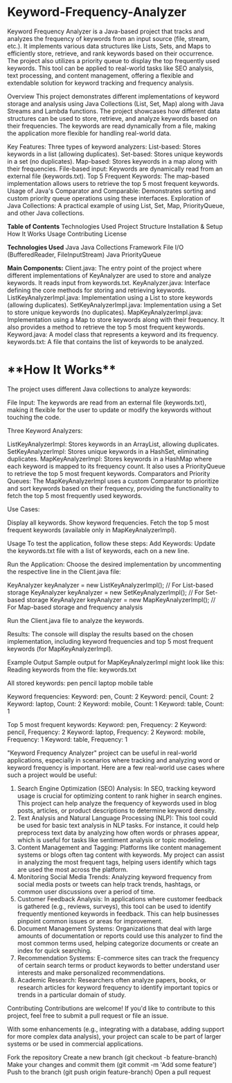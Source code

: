 # Keyword-Frequency-Analyzer
Keyword Frequency Analyzer is a Java-based project that tracks and analyzes the frequency of keywords from an input source (file, stream, etc.). It implements various data structures like Lists, Sets, and Maps to efficiently store, retrieve, and rank keywords based on their occurrence. The project also utilizes a priority queue to display the top frequently used keywords. This tool can be applied to real-world tasks like SEO analysis, text processing, and content management, offering a flexible and extendable solution for keyword tracking and frequency analysis.

Overview
This project demonstrates different implementations of keyword storage and analysis using Java Collections (List, Set, Map) along with Java Streams and Lambda functions.
The project showcases how different data structures can be used to store, retrieve, and analyze keywords based on their frequencies. 
The keywords are read dynamically from a file, making the application more flexible for handling real-world data.

Key Features:
Three types of keyword analyzers:
    List-based: Stores keywords in a list (allowing duplicates).
    Set-based: Stores unique keywords in a set (no duplicates).
    Map-based: Stores keywords in a map along with their frequencies.
File-based input: Keywords are dynamically read from an external file (keywords.txt).
Top 5 Frequent Keywords: The map-based implementation allows users to retrieve the top 5 most frequent keywords.
Usage of Java's Comparator and Comparable: Demonstrates sorting and custom priority queue operations using these interfaces.
Exploration of Java Collections: A practical example of using List, Set, Map, PriorityQueue, and other Java collections. 


**Table of Contents**
Technologies Used
Project Structure
Installation & Setup
How It Works
Usage
Contributing
License


**Technologies Used**
Java
Java Collections Framework
File I/O (BufferedReader, FileInputStream)
Java PriorityQueue

**Main Components:**
Client.java: The entry point of the project where different implementations of KeyAnalyzer are used to store and analyze keywords. It reads input from keywords.txt.
KeyAnalyzer.java: Interface defining the core methods for storing and retrieving keywords.
ListKeyAnalyzerImpl.java: Implementation using a List to store keywords (allowing duplicates).
SetKeyAnalyzerImpl.java: Implementation using a Set to store unique keywords (no duplicates).
MapKeyAnalyzerImpl.java: Implementation using a Map to store keywords along with their frequency. It also provides a method to retrieve the top 5 most frequent keywords.
Keyword.java: A model class that represents a keyword and its frequency.
keywords.txt: A file that contains the list of keywords to be analyzed.

<h1>**How It Works**</h1>
The project uses different Java collections to analyze keywords:

File Input: The keywords are read from an external file (keywords.txt), making it flexible for the user to update or modify the keywords without touching the code.

Three Keyword Analyzers:

ListKeyAnalyzerImpl: Stores keywords in an ArrayList, allowing duplicates.
SetKeyAnalyzerImpl: Stores unique keywords in a HashSet, eliminating duplicates.
MapKeyAnalyzerImpl: Stores keywords in a HashMap where each keyword is mapped to its frequency count. It also uses a PriorityQueue to retrieve the top 5 most frequent keywords.
Comparators and Priority Queues: The MapKeyAnalyzerImpl uses a custom Comparator to prioritize and sort keywords based on their frequency, providing the functionality to fetch the top 5 most frequently used keywords.

Use Cases:

Display all keywords.
Show keyword frequencies.
Fetch the top 5 most frequent keywords (available only in MapKeyAnalyzerImpl).

Usage
To test the application, follow these steps:
Add Keywords: Update the keywords.txt file with a list of keywords, each on a new line.

Run the Application:
Choose the desired implementation by uncommenting the respective line in the Client.java file:

KeyAnalyzer keyAnalyzer = new ListKeyAnalyzerImpl();  // For List-based storage
KeyAnalyzer keyAnalyzer = new SetKeyAnalyzerImpl();   // For Set-based storage
KeyAnalyzer keyAnalyzer = new MapKeyAnalyzerImpl();   // For Map-based storage and frequency analysis

Run the Client.java file to analyze the keywords.

Results:
The console will display the results based on the chosen implementation, including keyword frequencies and top 5 most frequent keywords (for MapKeyAnalyzerImpl).

Example Output
Sample output for MapKeyAnalyzerImpl might look like this:
Reading keywords from the file: keywords.txt

All stored keywords:
pen
pencil
laptop
mobile
table

Keyword frequencies:
Keyword: pen, Count: 2
Keyword: pencil, Count: 2
Keyword: laptop, Count: 2
Keyword: mobile, Count: 1
Keyword: table, Count: 1

Top 5 most frequent keywords:
Keyword: pen, Frequency: 2
Keyword: pencil, Frequency: 2
Keyword: laptop, Frequency: 2
Keyword: mobile, Frequency: 1
Keyword: table, Frequency: 1


 "Keyword Frequency Analyzer" project can be useful in real-world applications, especially in scenarios where tracking and analyzing word or keyword frequency is important. Here are a few real-world use cases where such a project would be useful:

1. Search Engine Optimization (SEO) Analysis:
In SEO, tracking keyword usage is crucial for optimizing content to rank higher in search engines.
This project can help analyze the frequency of keywords used in blog posts, articles, or product descriptions to determine keyword density.
3. Text Analysis and Natural Language Processing (NLP):
This tool could be used for basic text analysis in NLP tasks. For instance, it could help preprocess text data by analyzing how often words or phrases appear,
which is useful for tasks like sentiment analysis or topic modeling.
5. Content Management and Tagging:
Platforms like content management systems or blogs often tag content with keywords.
My project can assist in analyzing the most frequent tags, helping users identify which tags are used the most across the platform.
7. Monitoring Social Media Trends:
Analyzing keyword frequency from social media posts or tweets can help track trends, hashtags, or common user discussions over a period of time.
8. Customer Feedback Analysis:
In applications where customer feedback is gathered (e.g., reviews, surveys), this tool can be used to identify frequently mentioned keywords in feedback.
This can help businesses pinpoint common issues or areas for improvement.
10. Document Management Systems:
Organizations that deal with large amounts of documentation or reports could use this analyzer to find the most common terms used, helping categorize documents or create an index for quick searching.
11. Recommendation Systems:
E-commerce sites can track the frequency of certain search terms or product keywords to better understand user interests and make personalized recommendations.
12. Academic Research:
Researchers often analyze papers, books, or research articles for keyword frequency to identify important topics or trends in a particular domain of study.



Contributing
Contributions are welcome! If you'd like to contribute to this project, feel free to submit a pull request or file an issue.

With some enhancements (e.g., integrating with a database, adding support for more complex data analysis), your project can scale to be part of larger systems or be used in commercial applications.


Fork the repository
Create a new branch (git checkout -b feature-branch)
Make your changes and commit them (git commit -m 'Add some feature')
Push to the branch (git push origin feature-branch)
Open a pull request

